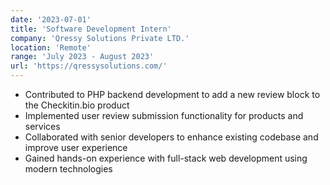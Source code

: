 ```yaml
---
date: '2023-07-01'
title: 'Software Development Intern'
company: 'Qressy Solutions Private LTD.'
location: 'Remote'
range: 'July 2023 - August 2023'
url: 'https://qressysolutions.com/'
---
```


- Contributed to PHP backend development to add a new review block to the Checkitin.bio product
- Implemented user review submission functionality for products and services
- Collaborated with senior developers to enhance existing codebase and improve user experience
- Gained hands-on experience with full-stack web development using modern technologies
